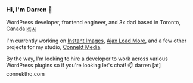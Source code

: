 ### Hi, I'm Darren 👋

WordPress developer, frontend engineer, and 3x dad based in Toronto, Canada 🇨🇦

I'm currently working on [Instant Images](https://github.com/dcooney/instant-images), [Ajax Load More](https://github.com/dcooney/ajax-load-more), and a few other projects for my studio, [Connekt Media](https://connekthq.com/).

By the way, I'm looking to hire a developer to work across various WordPress plugins so if you're looking let's chat! 📫 darren [at] connekthq.com
